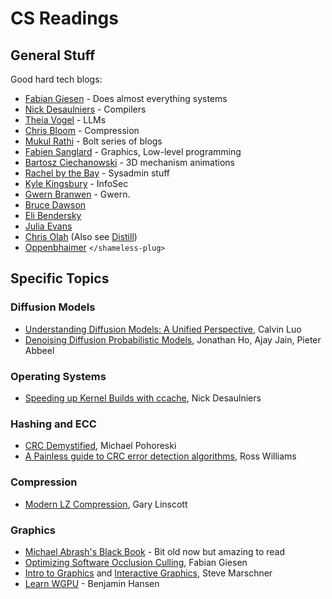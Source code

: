 # CS Readings

## General Stuff

Good hard tech blogs:

* [Fabian Giesen](https://fgiesen.wordpress.com/) - Does almost everything systems 
* [Nick Desaulniers](https://nickdesaulniers.github.io/) - Compilers
* [Theia Vogel](https://vgel.me/posts/) - LLMs
* [Chris Bloom](http://cbloomrants.blogspot.com/) - Compression
* [Mukul Rathi](https://mukulrathi.com/blog/) - Bolt series of blogs 
* [Fabien Sanglard](https://fabiensanglard.net/) - Graphics, Low-level programming
* [Bartosz Ciechanowski](https://ciechanow.ski/) - 3D mechanism animations
* [Rachel by the Bay](https://rachelbythebay.com/w/) - Sysadmin stuff
* [Kyle Kingsbury](https://aphyr.com) - InfoSec
* [Gwern Branwen](https://gwern.net/) - Gwern.
* [Bruce Dawson](https://randomascii.wordpress.com/)
* [Eli Bendersky](https://eli.thegreenplace.net)
* [Julia Evans](https://jvns.ca/)
* [Chris Olah](https://colah.github.io/) (Also see [Distill](https://distill.pub))
* [Oppenbhaimer](https://oppenbhaimer.github.io) `</shameless-plug>`

## Specific Topics

### Diffusion Models

* [Understanding Diffusion Models: A Unified Perspective](https://calvinyluo.com/2022/08/26/diffusion-tutorial.html), Calvin Luo
* [Denoising Diffusion Probabilistic Models](https://arxiv.org/pdf/2006.11239.pdf), Jonathan Ho, Ajay Jain, Pieter Abbeel

### Operating Systems

* [Speeding up Kernel Builds with ccache](https://nickdesaulniers.github.io/blog/2018/06/02/speeding-up-linux-kernel-builds-with-ccache/), Nick Desaulniers

### Hashing and ECC

* [CRC Demystified](https://github.com/Michaelangel007/crc32), Michael Pohoreski
* [A Painless guide to CRC error detection algorithms](http://www.ross.net/crc/download/crc_v3.txt), Ross Williams

### Compression

* [Modern LZ Compression](https://glinscott.github.io/lz/index.html), Gary Linscott

### Graphics

* [Michael Abrash's Black Book](https://www.jagregory.com/abrash-black-book/) - Bit old now but amazing to read
* [Optimizing Software Occlusion Culling](https://fgiesen.wordpress.com/2013/02/17/optimizing-sw-occlusion-culling-index/), Fabian Giesen
* [Intro to Graphics](https://www.cs.cornell.edu/courses/cs4620/2018fa/) and [Interactive Graphics](https://www.cs.cornell.edu/courses/cs4620/2018fa/), Steve Marschner
* [Learn WGPU](https://sotrh.github.io/learn-wgpu/) - Benjamin Hansen
